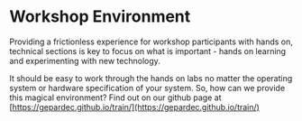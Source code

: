# Workshop Environment

Providing a frictionless experience for workshop participants with hands on, technical sections is key to focus on what is important - hands on learning and experimenting with new technology. 

It should be easy to work through the hands on labs no matter the operating system or hardware specification of your system. So, how can we provide this magical environment? Find out on our github page at [https://gepardec.github.io/train/](https://gepardec.github.io/train/)